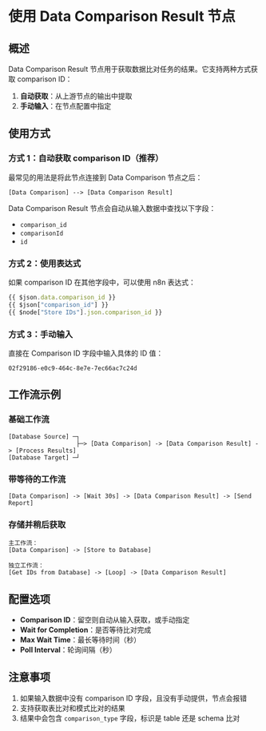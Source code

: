 # 使用 Data Comparison Result 节点

## 概述

Data Comparison Result 节点用于获取数据比对任务的结果。它支持两种方式获取 comparison ID：

1. **自动获取**：从上游节点的输出中提取
2. **手动输入**：在节点配置中指定

## 使用方式

### 方式 1：自动获取 comparison ID（推荐）

最常见的用法是将此节点连接到 Data Comparison 节点之后：

```
[Data Comparison] --> [Data Comparison Result]
```

Data Comparison Result 节点会自动从输入数据中查找以下字段：
- `comparison_id`
- `comparisonId` 
- `id`

### 方式 2：使用表达式

如果 comparison ID 在其他字段中，可以使用 n8n 表达式：

```javascript
{{ $json.data.comparison_id }}
{{ $json["comparison_id"] }}
{{ $node["Store IDs"].json.comparison_id }}
```

### 方式 3：手动输入

直接在 Comparison ID 字段中输入具体的 ID 值：
```
02f29186-e0c9-464c-8e7e-7ec66ac7c24d
```

## 工作流示例

### 基础工作流
```
[Database Source] ─┐
                   ├─> [Data Comparison] -> [Data Comparison Result] -> [Process Results]
[Database Target] ─┘
```

### 带等待的工作流
```
[Data Comparison] -> [Wait 30s] -> [Data Comparison Result] -> [Send Report]
```

### 存储并稍后获取
```
主工作流：
[Data Comparison] -> [Store to Database]

独立工作流：
[Get IDs from Database] -> [Loop] -> [Data Comparison Result]
```

## 配置选项

- **Comparison ID**：留空则自动从输入获取，或手动指定
- **Wait for Completion**：是否等待比对完成
- **Max Wait Time**：最长等待时间（秒）
- **Poll Interval**：轮询间隔（秒）

## 注意事项

1. 如果输入数据中没有 comparison ID 字段，且没有手动提供，节点会报错
2. 支持获取表比对和模式比对的结果
3. 结果中会包含 `comparison_type` 字段，标识是 table 还是 schema 比对